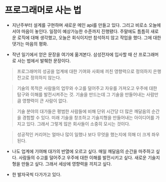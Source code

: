 # 프로그래머로 사는 법

- 지난주부터 설계를 구현하며 새로운 메인 api를 만들고 있다. 그리고 비로소 오늘에서야 마음이 놓인다. 일정이 예상가능한 수준까지 진행됐다. 주말에도 틈틈히 새로운 로직에 대해 생각했고, 오늘은 회식이지만 참석하지 않고 작업을 했다. 그에 대한 댓가는 마음의 평화.

- 작년 일기에서 얻은 문장을 여기에 옮겨본다. 삼성전자에 입사할 때 산 프로그래머로 사는 법에서 발췌한 문장이다.

> 프로그래머의 성공을 업계에 대한 기여와 사회에 끼친 영향력으로 정의하지 은행잔고로 정의하지 않는다.

> 기술의 목적은 사람들의 업무와 수고를 덜어주고 자유를 가져오고 우주에 대한 탐구와 이해를 발전시켜주는 것. 기술을 만드는데 그 기술을 만들어내는 사람만큼 영향력이 큰 사람이 없다.

> 기술 분야의 대가들은 평범한 사람들에 비해 단위 시간당 더 많은 깨달음의 순간을 경험할 수 있다. 미래 기술을 창조하고 기술지형을 만들어내는 아이디어를 가지고 있다. 그래서 그렇게 많은 회사들이 소중히 모시는 것이다.

> 성공적인 커리어는 얼마나 많이 일했나 보다 무엇을 했는지에 의해 더 크게 좌우된다.

- 나도 업계에 기여해 대가의 반열에 오르고 싶다. 매일 깨달음의 순간을 마주하고 싶다. 사람들의 수고를 덜어주고 우주에 대한 이해를 발전시키고 싶다. 새로운 기술지형을 만들고 싶다. 그래서 세상에 영향력을 끼치고 싶다.

- 한 발자국씩 다가가고 있다.
